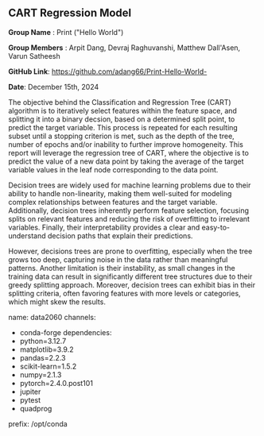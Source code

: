 ## **CART Regression Model**

**Group Name** : Print ("Hello World")

**Group Members** : Arpit Dang, Devraj Raghuvanshi, Matthew Dall'Asen, Varun Satheesh

**GitHub Link**: https://github.com/adang66/Print-Hello-World-

**Date**: December 15th, 2024

The objective behind the Classification and Regression Tree (CART) algorithm is to iteratively select features within the feature space, and splitting it into a binary decsion, based on a determined split point, to predict the target variable. This process is repeated for each resulting subset until a stopping criterion is met, such as the depth of the tree, number of epochs and/or inability to further improve homogeneity. This report will leverage the regression tree of CART, where the objective is to predict the value of a new data point by taking the average of the target variable values in the leaf node corresponding to the data point.  

Decision trees are widely used for machine learning problems due to their ability to handle non-linearity, making them well-suited for modeling complex relationships between features and the target variable. Additionally, decision trees inherently perform feature selection, focusing splits on relevant features and reducing the risk of overfitting to irrelevant variables. Finally, their interpretability provides a clear and easy-to-understand decision paths that explain their predictions.

However, decisions trees are prone to overfitting, especially when the tree grows too deep, capturing noise in the data rather than meaningful patterns. Another limitation is their instability, as small changes in the training data can result in significantly different tree structures due to their greedy splitting approach. Moreover, decision trees can exhibit bias in their splitting criteria, often favoring features with more levels or categories, which might skew the results.


name: data2060
channels:
- conda-forge
dependencies:
- python=3.12.7
- matplotlib=3.9.2
- pandas=2.2.3
- scikit-learn=1.5.2
- numpy=2.1.3
- pytorch=2.4.0.post101
- jupiter
- pytest
- quadprog

prefix: /opt/conda
